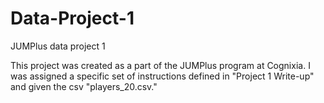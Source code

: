 # Data-Project-1
JUMPlus data project 1

This project was created as a part of the JUMPlus program at Cognixia. I was assigned a specific set of instructions defined in "Project 1 Write-up" and given the csv "players_20.csv."
